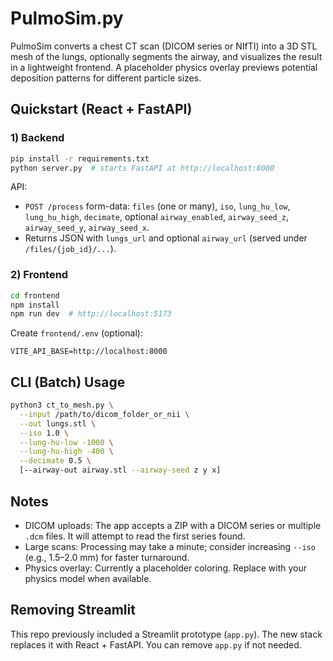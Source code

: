 # PulmoSim.py

PulmoSim converts a chest CT scan (DICOM series or NIfTI) into a 3D STL mesh of the lungs, optionally segments the airway, and visualizes the result in a lightweight frontend. A placeholder physics overlay previews potential deposition patterns for different particle sizes.

## Quickstart (React + FastAPI)

### 1) Backend

```bash
pip install -r requirements.txt
python server.py  # starts FastAPI at http://localhost:8000
```

API:

- `POST /process` form-data: `files` (one or many), `iso`, `lung_hu_low`, `lung_hu_high`, `decimate`, optional `airway_enabled`, `airway_seed_z`, `airway_seed_y`, `airway_seed_x`.
- Returns JSON with `lungs_url` and optional `airway_url` (served under `/files/{job_id}/...`).

### 2) Frontend

```bash
cd frontend
npm install
npm run dev  # http://localhost:5173
```

Create `frontend/.env` (optional):

```env
VITE_API_BASE=http://localhost:8000
```

## CLI (Batch) Usage

```bash
python3 ct_to_mesh.py \
  --input /path/to/dicom_folder_or_nii \
  --out lungs.stl \
  --iso 1.0 \
  --lung-hu-low -1000 \
  --lung-hu-high -400 \
  --decimate 0.5 \
  [--airway-out airway.stl --airway-seed z y x]
```

## Notes

- DICOM uploads: The app accepts a ZIP with a DICOM series or multiple `.dcm` files. It will attempt to read the first series found.
- Large scans: Processing may take a minute; consider increasing `--iso` (e.g., 1.5–2.0 mm) for faster turnaround.
- Physics overlay: Currently a placeholder coloring. Replace with your physics model when available.

## Removing Streamlit

This repo previously included a Streamlit prototype (`app.py`). The new stack replaces it with React + FastAPI. You can remove `app.py` if not needed.
